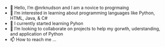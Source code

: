 - 👋 Hello, I’m @nrknudson and I am a novice to progrmaing
- 👀 I’m interested in learning about programming languages like Python, HTML, Java, & C#
- 🌱 I currently started learning Pyhon 
- 💞️ I’m looking to collaborate on projects to help my gorwth, uderstanding, and application of Python
- 📫 How to reach me ... 

<!---
nrknudson/nrknudson is a ✨ special ✨ repository because its `README.md` (this file) appears on your GitHub profile.
You can click the Preview link to take a look at your changes.
--->
